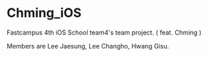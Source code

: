 # Chming_iOS
Fastcampus 4th iOS School team4's team project. ( feat. Chming )

Members are Lee Jaesung, Lee Changho, Hwang Gisu.